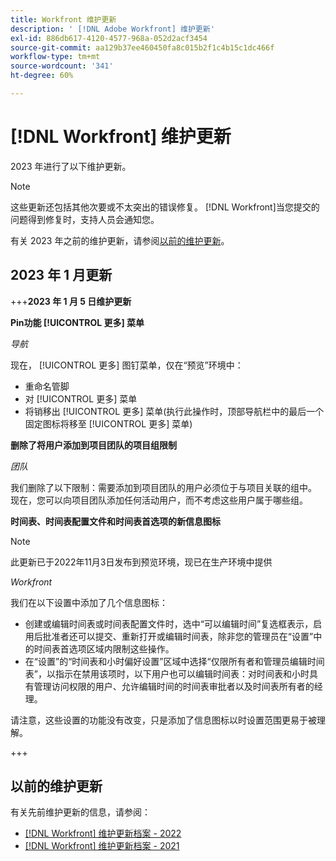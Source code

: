 ```yaml
---
title: Workfront 维护更新
description: ' [!DNL Adobe Workfront] 维护更新'
exl-id: 886db617-4120-4577-968a-052d2acf3454
source-git-commit: aa129b37ee460450fa8c015b2f1c4b15c1dc466f
workflow-type: tm+mt
source-wordcount: '341'
ht-degree: 60%

---
```


# [!DNL Workfront] 维护更新

2023 年进行了以下维护更新。

>[!NOTE]
>
>这些更新还包括其他次要或不太突出的错误修复。 [!DNL Workfront]当您提交的问题得到修复时，支持人员会通知您。

有关 2023 年之前的维护更新，请参阅[以前的维护更新](#previous-maintenance-updates)。

## 2023 年 1 月更新

+++**2023 年 1 月 5 日维护更新**

**Pin功能 [!UICONTROL 更多] 菜单**

_导航_

现在， [!UICONTROL 更多] 图钉菜单，仅在“预览”环境中：

* 重命名管脚
* 对 [!UICONTROL 更多] 菜单
* 将销移出 [!UICONTROL 更多] 菜单(执行此操作时，顶部导航栏中的最后一个固定图标将移至 [!UICONTROL 更多] 菜单)

**删除了将用户添加到项目团队的项目组限制**

_团队_

我们删除了以下限制：需要添加到项目团队的用户必须位于与项目关联的组中。 现在，您可以向项目团队添加任何活动用户，而不考虑这些用户属于哪些组。

**时间表、时间表配置文件和时间表首选项的新信息图标**

>[!NOTE]
>
>此更新已于2022年11月3日发布到预览环境，现已在生产环境中提供

_Workfront_

我们在以下设置中添加了几个信息图标：

* 创建或编辑时间表或时间表配置文件时，选中“可以编辑时间”复选框表示，启用后批准者还可以提交、重新打开或编辑时间表，除非您的管理员在“设置”中的时间表首选项区域内限制这些操作。
* 在“设置”的“时间表和小时偏好设置”区域中选择“仅限所有者和管理员编辑时间表”，以指示在禁用该项时，以下用户也可以编辑时间表：对时间表和小时具有管理访问权限的用户、允许编辑时间的时间表审批者以及时间表所有者的经理。

请注意，这些设置的功能没有改变，只是添加了信息图标以时设置范围更易于被理解。

+++

## 以前的维护更新

有关先前维护更新的信息，请参阅：

* [[!DNL Workfront] 维护更新档案 - 2022](2022-updates.md)
* [[!DNL Workfront] 维护更新档案 - 2021](2021-updates.md)
